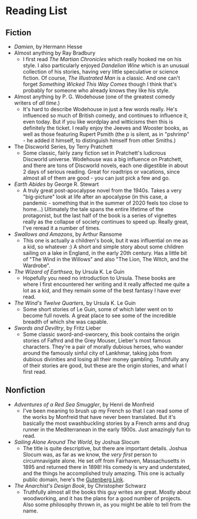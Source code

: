 # Reading List

## Fiction

- *Damien*, by Hermann Hesse
- Almost anything by Ray Bradbury
    * I first read *The Martian Chronicles* which really hooked me on his style. I also particularly enjoyed *Dandelion Wine* which is an unusual collection of his stories, having very little speculative or science fiction. Of course, *The Illustrated Man* is a classic. And one can't forget *Something Wicked This Way Comes* though I think that's probably for someone who already knows they like his style.
- Almost anything by P. G. Wodehouse (one of the greatest comedy writers of *all time*.)
    * It's hard to describe Wodehouse in just a few words really. He's influenced so much of British comedy, and continues to influence it, even today. But if you like wordplay and witticisms then this is definitely the ticket. I really enjoy the Jeeves and Wooster books, as well as those featuring Rupert Psmith (the p is silent, as in "pshrimp" - he added it himself, to distinguish himself from other Smiths.)
- The Discworld Series, by Terry Pratchett
    * Some classic, fairly zany fiction set in Pratchett's ludicrous Discworld universe. Wodehouse was a big influence on Pratchett, and there are tons of Discworld novels, each one digestible in about 2 days of serious reading. Great for roadtrips or vacations, since almost all of them are good - you can just pick a few and go.
- *Earth Abides* by George R. Stewart
    * A truly great post-apocalypse novel from the 1940s. Takes a very "big-picture" look at life after an apocalypse (in this case, a pandemic - something that in the summer of 2020 feels too close to home...) Ultimately the tale spans the entire lifetime of the protagonist, but the last half of the book is a series of vignettes really as the collapse of society continues to speed up. Really great, I've reread it a number of times.
- *Swallows and Amazons*, by Arthur Ransome
    * This one is actually a children's book, but it was influential on me as a kid, so whatever :) A short and simple story about some children sailing on a lake in England, in the early 20th century. Has a little bit of "The Wind in the Willows" and also "The Lion, The Witch, and the Wardrobe".
- *The Wizard of Earthsea*, by Ursula K. Le Guin
    * Hopefully you need no introduction to Ursula. These books are where I first encountered her writing and it really affected me quite a lot as a kid, and they remain some of the best fantasy I have ever read.
- *The Wind's Twelve Quarters*, by Ursula K. Le Guin
    * Some short stories of Le Guin, some of which later went on to become full novels. A great place to see some of the incredible breadth of which she was capable.
- *Swords and Deviltry*, by Fritz Lieber
    * Some classic sword-and-sworcery, this book contains the origin stories of Fafhrd and the Grey Mouser, Lieber's most famous characters. They're a pair of morally dubious heroes, who wander around the famously sinful city of Lankhmar, taking jobs from dubious divinities and losing all their money gambling. Truthfully any of their stories are good, but these are the origin stories, and what I first read.


## Nonfiction

- *Adventures of a Red Sea Smuggler*, by Henri de Monfreid
    * I've been meaning to brush up my French so that I can read some of the works by Monfreid that have never been translated. But it's basically the most swashbuckling stories by a French arms and drug runner in the Mediterranean in the early 1900s. Just amazingly fun to read.
- *Sailing Alone Around The World*, by Joshua Slocum
    * The title is quite descriptive, but there are important details. Joshua Slocum was, as far as we know, the *very first* person to circumnavigate alone. He set off from Fairhaven, Massachusetts in 1895 and returned there in 1898! His comedy is wry and understated, and the things he accomplished truly amazing. This one is actually public domain, here's the [Gutenberg Link](https://www.gutenberg.org/ebooks/6317).
- *The Anarchist's Design Book*, by Christopher Schwarz
    * Truthfully almost all the books this guy writes are great. Mostly about woodworking, and it has the plans for a good number of projects. Also some philosophy thrown in, as you might be able to tell from the name.
